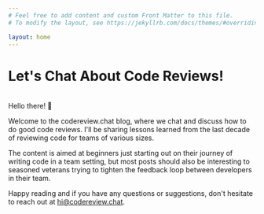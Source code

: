 ```yaml
---
# Feel free to add content and custom Front Matter to this file.
# To modify the layout, see https://jekyllrb.com/docs/themes/#overriding-theme-defaults

layout: home
---
```


<h1>Let's Chat About Code Reviews!</h1>
<br />
Hello there! 👋

Welcome to the codereview.chat blog, where we chat and discuss how to do good code reviews. I'll be sharing lessons learned from the last decade of reviewing code for teams of various sizes.

The content is aimed at beginners just starting out on their journey of writing code in a team setting, but most posts should also be interesting to seasoned veterans trying to tighten the feedback loop between developers in their team.

Happy reading and if you have any questions or suggestions, don't hesitate to reach out at <a href="mailto:hi@codereview.chat">hi@codereview.chat</a>.
